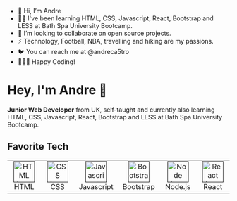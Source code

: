 - 👋 Hi, I’m Andre
- 👀🌱 I've been learning HTML, CSS, Javascript, React, Bootstrap and LESS at Bath Spa University Bootcamp.
- 💞️ I’m looking to collaborate on open source projects.
- ⚡️ Technology, Football, NBA, travelling and hiking are my passions.
- 🐦 You can reach me at @andreca5tro
- 👨🏻‍💻 Happy Coding!





<h1>Hey, I'm Andre 👋 </h1>
<strong>Junior Web Developer</strong> from UK, self-taught and currently also learning HTML, CSS, Javascript, React, Bootstrap and LESS at Bath Spa University Bootcamp.

## Favorite Tech
<table>
  <tr>
     <td align="center" width="96">
      <a href="">
        <img src="./resources/logos/HTML.jpeg" width="48" height="48" alt="HTML logo" />
      </a>
      <br>HTML
    </td>
       <td align="center" width="96">
      <a href="">
        <img src="./resources/logos/CSS.jpeg" width="48" height="48" alt="CSS logo" />
      </a>
      <br>CSS
    </td>
      <td align="center" width="96">
      <a href="">
        <img src="./resources/logos/Javascript.jpeg" width="48" height="48" alt="Javascript logo" />
      </a>
      <br>Javascript
    </td>
     <td align="center" width="96">
      <a href="">
        <img src="./resources/logos/Bootstrap.jpeg" width="48" height="48" alt="Bootstrap logo" />
      </a>
      <br>Bootstrap
    </td>
     <td align="center" width="96">
      <a href="">
        <img src="./resources/logos/node.jpeg" width="48" height="48" alt="Node logo" />
      </a>
      <br>Node.js
    </td>
    <td align="center" width="96">
      <a href="" >
        <img src="./resources/logos/React.jpeg" width="48" height="48" alt="React logo" />
      </a>
      <br>React
    </td>
  </tr>
  </table>
